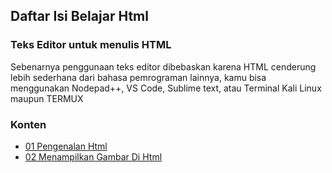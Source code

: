 ## Daftar Isi Belajar Html

### Teks Editor untuk menulis HTML

Sebenarnya penggunaan teks editor dibebaskan karena HTML cenderung lebih sederhana dari bahasa pemrograman lainnya, kamu bisa menggunakan Nodepad++, VS Code, Sublime text, atau Terminal Kali Linux maupun TERMUX

### Konten

- [01 Pengenalan Html](./[01]-pengenalan_html.md)
- [02 Menampilkan Gambar Di Html](./[02]-menampilkan_gambar_di_html.md)
